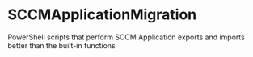# SCCMApplicationMigration
PowerShell scripts that perform SCCM Application exports and imports better than the built-in functions

